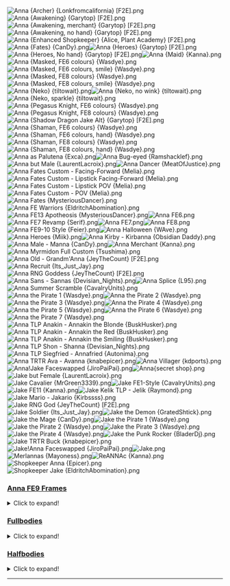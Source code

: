 ![Anna {Archer} {Lonkfromcalifornia} [F2E].png](https://raw.githubusercontent.com/Klokinator/FE-Repo/main/Portrait%20Repository/Cameo%20Characters%20(Anna%20and%20Jake)/Anna%20(Archer)%20%7BLonkfromcalifornia%7D%20%5BF2E%5D.png "Anna {Archer} {Lonkfromcalifornia} [F2E].png")![Anna {Awakening} {Garytop} [F2E].png](https://raw.githubusercontent.com/Klokinator/FE-Repo/main/Portrait%20Repository/Cameo%20Characters%20(Anna%20and%20Jake)/Anna%20(Awakening)%20%7BGarytop%7D%20%5BF2E%5D.png "Anna {Awakening} {Garytop} [F2E].png")![Anna {Awakening, merchant} {Garytop} [F2E].png](https://raw.githubusercontent.com/Klokinator/FE-Repo/main/Portrait%20Repository/Cameo%20Characters%20(Anna%20and%20Jake)/Anna%20(Awakening,%20merchant)%20%7BGarytop%7D%20%5BF2E%5D.png "Anna {Awakening, merchant} {Garytop} [F2E].png")![Anna {Awakening, no hand} {Garytop} [F2E].png](https://raw.githubusercontent.com/Klokinator/FE-Repo/main/Portrait%20Repository/Cameo%20Characters%20(Anna%20and%20Jake)/Anna%20(Awakening,%20no%20hand)%20%7BGarytop%7D%20%5BF2E%5D.png "Anna {Awakening, no hand} {Garytop} [F2E].png")![Anna {Enhanced Shopkeeper} {Alice, Plant Academy} [F2E].png](https://raw.githubusercontent.com/Klokinator/FE-Repo/main/Portrait%20Repository/Cameo%20Characters%20(Anna%20and%20Jake)/Anna%20(Enhanced%20Shopkeeper)%20%7BAlice,%20Plant%20Academy%7D%20%5BF2E%5D.png "Anna {Enhanced Shopkeeper} {Alice, Plant Academy} [F2E].png")![Anna {Fates} {CanDy}.png](https://raw.githubusercontent.com/Klokinator/FE-Repo/main/Portrait%20Repository/Cameo%20Characters%20(Anna%20and%20Jake)/Anna%20(Fates)%20%7BCanDy%7D.png "Anna {Fates} {CanDy}.png")![Anna {Heroes} {Garytop} [F2E].png](https://raw.githubusercontent.com/Klokinator/FE-Repo/main/Portrait%20Repository/Cameo%20Characters%20(Anna%20and%20Jake)/Anna%20(Heroes)%20%7BGarytop%7D%20%5BF2E%5D.png "Anna {Heroes} {Garytop} [F2E].png")![Anna {Heroes, No hand} {Garytop} [F2E].png](https://raw.githubusercontent.com/Klokinator/FE-Repo/main/Portrait%20Repository/Cameo%20Characters%20(Anna%20and%20Jake)/Anna%20(Heroes,%20No%20hand)%20%7BGarytop%7D%20%5BF2E%5D.png "Anna {Heroes, No hand} {Garytop} [F2E].png")![Anna {Maid} {Kanna}.png](https://raw.githubusercontent.com/Klokinator/FE-Repo/main/Portrait%20Repository/Cameo%20Characters%20(Anna%20and%20Jake)/Anna%20(Maid)%20%7BKanna%7D.png "Anna {Maid} {Kanna}.png")![Anna {Masked, FE6 colours} {Wasdye}.png](https://raw.githubusercontent.com/Klokinator/FE-Repo/main/Portrait%20Repository/Cameo%20Characters%20(Anna%20and%20Jake)/Anna%20(Masked,%20FE6%20colours)%20%7BWasdye%7D.png "Anna {Masked, FE6 colours} {Wasdye}.png")![Anna {Masked, FE6 colours, smile} {Wasdye}.png](https://raw.githubusercontent.com/Klokinator/FE-Repo/main/Portrait%20Repository/Cameo%20Characters%20(Anna%20and%20Jake)/Anna%20(Masked,%20FE6%20colours,%20smile)%20%7BWasdye%7D.png "Anna {Masked, FE6 colours, smile} {Wasdye}.png")![Anna {Masked, FE8 colours} {Wasdye}.png](https://raw.githubusercontent.com/Klokinator/FE-Repo/main/Portrait%20Repository/Cameo%20Characters%20(Anna%20and%20Jake)/Anna%20(Masked,%20FE8%20colours)%20%7BWasdye%7D.png "Anna {Masked, FE8 colours} {Wasdye}.png")![Anna {Masked, FE8 colours, smile} {Wasdye}.png](https://raw.githubusercontent.com/Klokinator/FE-Repo/main/Portrait%20Repository/Cameo%20Characters%20(Anna%20and%20Jake)/Anna%20(Masked,%20FE8%20colours,%20smile)%20%7BWasdye%7D.png "Anna {Masked, FE8 colours, smile} {Wasdye}.png")![Anna {Neko} {tiltowait}.png](https://raw.githubusercontent.com/Klokinator/FE-Repo/main/Portrait%20Repository/Cameo%20Characters%20(Anna%20and%20Jake)/Anna%20(Neko)%20%7Btiltowait%7D.png "Anna {Neko} {tiltowait}.png")![Anna {Neko, no wink} {tiltowait}.png](https://raw.githubusercontent.com/Klokinator/FE-Repo/main/Portrait%20Repository/Cameo%20Characters%20(Anna%20and%20Jake)/Anna%20(Neko,%20no%20wink)%20%7Btiltowait%7D.png "Anna {Neko, no wink} {tiltowait}.png")![Anna {Neko, sparkle} {tiltowait}.png](https://raw.githubusercontent.com/Klokinator/FE-Repo/main/Portrait%20Repository/Cameo%20Characters%20(Anna%20and%20Jake)/Anna%20(Neko,%20sparkle)%20%7Btiltowait%7D.png "Anna {Neko, sparkle} {tiltowait}.png")![Anna {Pegasus Knight, FE6 colours} {Wasdye}.png](https://raw.githubusercontent.com/Klokinator/FE-Repo/main/Portrait%20Repository/Cameo%20Characters%20(Anna%20and%20Jake)/Anna%20(Pegasus%20Knight,%20FE6%20colours)%20%7BWasdye%7D.png "Anna {Pegasus Knight, FE6 colours} {Wasdye}.png")![Anna {Pegasus Knight, FE8 colours} {Wasdye}.png](https://raw.githubusercontent.com/Klokinator/FE-Repo/main/Portrait%20Repository/Cameo%20Characters%20(Anna%20and%20Jake)/Anna%20(Pegasus%20Knight,%20FE8%20colours)%20%7BWasdye%7D.png "Anna {Pegasus Knight, FE8 colours} {Wasdye}.png")![Anna {Shadow Dragon Jake Alt} {Garytop} [F2E].png](https://raw.githubusercontent.com/Klokinator/FE-Repo/main/Portrait%20Repository/Cameo%20Characters%20(Anna%20and%20Jake)/Anna%20(Shadow%20Dragon%20Jake%20Alt)%20%7BGarytop%7D%20%5BF2E%5D.png "Anna {Shadow Dragon Jake Alt} {Garytop} [F2E].png")![Anna {Shaman, FE6 colours} {Wasdye}.png](https://raw.githubusercontent.com/Klokinator/FE-Repo/main/Portrait%20Repository/Cameo%20Characters%20(Anna%20and%20Jake)/Anna%20(Shaman,%20FE6%20colours)%20%7BWasdye%7D.png "Anna {Shaman, FE6 colours} {Wasdye}.png")![Anna {Shaman, FE6 colours, hand} {Wasdye}.png](https://raw.githubusercontent.com/Klokinator/FE-Repo/main/Portrait%20Repository/Cameo%20Characters%20(Anna%20and%20Jake)/Anna%20(Shaman,%20FE6%20colours,%20hand)%20%7BWasdye%7D.png "Anna {Shaman, FE6 colours, hand} {Wasdye}.png")![Anna {Shaman, FE8 colours} {Wasdye}.png](https://raw.githubusercontent.com/Klokinator/FE-Repo/main/Portrait%20Repository/Cameo%20Characters%20(Anna%20and%20Jake)/Anna%20(Shaman,%20FE8%20colours)%20%7BWasdye%7D.png "Anna {Shaman, FE8 colours} {Wasdye}.png")![Anna {Shaman, FE8 colours, hand} {Wasdye}.png](https://raw.githubusercontent.com/Klokinator/FE-Repo/main/Portrait%20Repository/Cameo%20Characters%20(Anna%20and%20Jake)/Anna%20(Shaman,%20FE8%20colours,%20hand)%20%7BWasdye%7D.png "Anna {Shaman, FE8 colours, hand} {Wasdye}.png")![Anna as Palutena {Exca}.png](https://raw.githubusercontent.com/Klokinator/FE-Repo/main/Portrait%20Repository/Cameo%20Characters%20(Anna%20and%20Jake)/Anna%20as%20Palutena%20%7BExca%7D.png "Anna as Palutena {Exca}.png")![Anna Bug-eyed {Ramshacklef}.png](https://raw.githubusercontent.com/Klokinator/FE-Repo/main/Portrait%20Repository/Cameo%20Characters%20(Anna%20and%20Jake)/Anna%20Bug-eyed%20%7BRamshacklef%7D.png "Anna Bug-eyed {Ramshacklef}.png")![Anna but Male {LaurentLacroix}.png](https://raw.githubusercontent.com/Klokinator/FE-Repo/main/Portrait%20Repository/Cameo%20Characters%20(Anna%20and%20Jake)/Anna%20but%20Male%20%7BLaurentLacroix%7D.png "Anna but Male {LaurentLacroix}.png")![Anna Dancer {MeatOfJustice}.png](https://raw.githubusercontent.com/Klokinator/FE-Repo/main/Portrait%20Repository/Cameo%20Characters%20(Anna%20and%20Jake)/Anna%20Dancer%20%7BMeatOfJustice%7D.png "Anna Dancer {MeatOfJustice}.png")![Anna Fates Custom - Facing-Forward {Melia}.png](https://raw.githubusercontent.com/Klokinator/FE-Repo/main/Portrait%20Repository/Cameo%20Characters%20(Anna%20and%20Jake)/Anna%20Fates%20Custom%20-%20Facing-Forward%20%7BMelia%7D.png "Anna Fates Custom - Facing-Forward {Melia}.png")![Anna Fates Custom - Lipstick Facing-Forward {Melia}.png](https://raw.githubusercontent.com/Klokinator/FE-Repo/main/Portrait%20Repository/Cameo%20Characters%20(Anna%20and%20Jake)/Anna%20Fates%20Custom%20-%20Lipstick%20Facing-Forward%20%7BMelia%7D.png "Anna Fates Custom - Lipstick Facing-Forward {Melia}.png")![Anna Fates Custom - Lipstick POV {Melia}.png](https://raw.githubusercontent.com/Klokinator/FE-Repo/main/Portrait%20Repository/Cameo%20Characters%20(Anna%20and%20Jake)/Anna%20Fates%20Custom%20-%20Lipstick%20POV%20%7BMelia%7D.png "Anna Fates Custom - Lipstick POV {Melia}.png")![Anna Fates Custom - POV {Melia}.png](https://raw.githubusercontent.com/Klokinator/FE-Repo/main/Portrait%20Repository/Cameo%20Characters%20(Anna%20and%20Jake)/Anna%20Fates%20Custom%20-%20POV%20%7BMelia%7D.png "Anna Fates Custom - POV {Melia}.png")![Anna Fates {MysteriousDancer}.png](https://raw.githubusercontent.com/Klokinator/FE-Repo/main/Portrait%20Repository/Cameo%20Characters%20(Anna%20and%20Jake)/Anna%20Fates%20%7BMysteriousDancer%7D.png "Anna Fates {MysteriousDancer}.png")![Anna FE Warriors {EldritchAbomination}.png](https://raw.githubusercontent.com/Klokinator/FE-Repo/main/Portrait%20Repository/Cameo%20Characters%20(Anna%20and%20Jake)/Anna%20FE%20Warriors%20%7BEldritchAbomination%7D.png "Anna FE Warriors {EldritchAbomination}.png")![Anna FE13 Apotheosis {MysteriousDancer}.png](https://raw.githubusercontent.com/Klokinator/FE-Repo/main/Portrait%20Repository/Cameo%20Characters%20(Anna%20and%20Jake)/Anna%20FE13%20Apotheosis%20%7BMysteriousDancer%7D.png "Anna FE13 Apotheosis {MysteriousDancer}.png")![Anna FE6.png](https://raw.githubusercontent.com/Klokinator/FE-Repo/main/Portrait%20Repository/Cameo%20Characters%20(Anna%20and%20Jake)/Anna%20FE6.png "Anna FE6.png")![Anna FE7 Revamp {Serif}.png](https://raw.githubusercontent.com/Klokinator/FE-Repo/main/Portrait%20Repository/Cameo%20Characters%20(Anna%20and%20Jake)/Anna%20FE7%20Revamp%20%7BSerif%7D.png "Anna FE7 Revamp {Serif}.png")![Anna FE7.png](https://raw.githubusercontent.com/Klokinator/FE-Repo/main/Portrait%20Repository/Cameo%20Characters%20(Anna%20and%20Jake)/Anna%20FE7.png "Anna FE7.png")![Anna FE8.png](https://raw.githubusercontent.com/Klokinator/FE-Repo/main/Portrait%20Repository/Cameo%20Characters%20(Anna%20and%20Jake)/Anna%20FE8.png "Anna FE8.png")![Anna FE9-10 Style {Feier}.png](https://raw.githubusercontent.com/Klokinator/FE-Repo/main/Portrait%20Repository/Cameo%20Characters%20(Anna%20and%20Jake)/Anna%20FE9-10%20Style%20%7BFeier%7D.png "Anna FE9-10 Style {Feier}.png")![Anna Halloween {WAve}.png](https://raw.githubusercontent.com/Klokinator/FE-Repo/main/Portrait%20Repository/Cameo%20Characters%20(Anna%20and%20Jake)/Anna%20Halloween%20%7BWAve%7D.png "Anna Halloween {WAve}.png")![Anna Heroes {Miik}.png](https://raw.githubusercontent.com/Klokinator/FE-Repo/main/Portrait%20Repository/Cameo%20Characters%20(Anna%20and%20Jake)/Anna%20Heroes%20%7BMiik%7D.png "Anna Heroes {Miik}.png")![Anna Kirby - Kirbanna {Obsidian Daddy}.png](https://raw.githubusercontent.com/Klokinator/FE-Repo/main/Portrait%20Repository/Cameo%20Characters%20(Anna%20and%20Jake)/Anna%20Kirby%20-%20Kirbanna%20%7BObsidian%20Daddy%7D.png "Anna Kirby - Kirbanna {Obsidian Daddy}.png")![Anna Male - Manna {CanDy}.png](https://raw.githubusercontent.com/Klokinator/FE-Repo/main/Portrait%20Repository/Cameo%20Characters%20(Anna%20and%20Jake)/Anna%20Male%20-%20Manna%20%7BCanDy%7D.png "Anna Male - Manna {CanDy}.png")![Anna Merchant {Kanna}.png](https://raw.githubusercontent.com/Klokinator/FE-Repo/main/Portrait%20Repository/Cameo%20Characters%20(Anna%20and%20Jake)/Anna%20Merchant%20%7BKanna%7D.png "Anna Merchant {Kanna}.png")![Anna Myrmidon Full Custom {Tsushima}.png](https://raw.githubusercontent.com/Klokinator/FE-Repo/main/Portrait%20Repository/Cameo%20Characters%20(Anna%20and%20Jake)/Anna%20Myrmidon%20Full%20Custom%20%7BTsushima%7D.png "Anna Myrmidon Full Custom {Tsushima}.png")![Anna Old - Grandm'Anna {JeyTheCount} [F2E].png](https://raw.githubusercontent.com/Klokinator/FE-Repo/main/Portrait%20Repository/Cameo%20Characters%20(Anna%20and%20Jake)/Anna%20Old%20-%20Grandm'Anna%20%7BJeyTheCount%7D%20%5BF2E%5D.png "Anna Old - Grandm'Anna {JeyTheCount} [F2E].png")![Anna Recruit {Its_Just_Jay}.png](https://raw.githubusercontent.com/Klokinator/FE-Repo/main/Portrait%20Repository/Cameo%20Characters%20(Anna%20and%20Jake)/Anna%20Recruit%20%7BIts_Just_Jay%7D.png "Anna Recruit {Its_Just_Jay}.png")![Anna RNG Goddess {JeyTheCount} [F2E].png](https://raw.githubusercontent.com/Klokinator/FE-Repo/main/Portrait%20Repository/Cameo%20Characters%20(Anna%20and%20Jake)/Anna%20RNG%20Goddess%20%7BJeyTheCount%7D%20%5BF2E%5D.png "Anna RNG Goddess {JeyTheCount} [F2E].png")![Anna Sans - Sannas {Devisian_Nights}.png](https://raw.githubusercontent.com/Klokinator/FE-Repo/main/Portrait%20Repository/Cameo%20Characters%20(Anna%20and%20Jake)/Anna%20Sans%20-%20Sannas%20%7BDevisian_Nights%7D.png "Anna Sans - Sannas {Devisian_Nights}.png")![Anna Splice {L95}.png](https://raw.githubusercontent.com/Klokinator/FE-Repo/main/Portrait%20Repository/Cameo%20Characters%20(Anna%20and%20Jake)/Anna%20Splice%20%7BL95%7D.png "Anna Splice {L95}.png")![Anna Summer Scramble {CavalryUnits}.png](https://raw.githubusercontent.com/Klokinator/FE-Repo/main/Portrait%20Repository/Cameo%20Characters%20(Anna%20and%20Jake)/Anna%20Summer%20Scramble%20%7BCavalryUnits%7D.png "Anna Summer Scramble {CavalryUnits}.png")![Anna the Pirate 1 {Wasdye}.png](https://raw.githubusercontent.com/Klokinator/FE-Repo/main/Portrait%20Repository/Cameo%20Characters%20(Anna%20and%20Jake)/Anna%20the%20Pirate%201%20%7BWasdye%7D.png "Anna the Pirate 1 {Wasdye}.png")![Anna the Pirate 2 {Wasdye}.png](https://raw.githubusercontent.com/Klokinator/FE-Repo/main/Portrait%20Repository/Cameo%20Characters%20(Anna%20and%20Jake)/Anna%20the%20Pirate%202%20%7BWasdye%7D.png "Anna the Pirate 2 {Wasdye}.png")![Anna the Pirate 3 {Wasdye}.png](https://raw.githubusercontent.com/Klokinator/FE-Repo/main/Portrait%20Repository/Cameo%20Characters%20(Anna%20and%20Jake)/Anna%20the%20Pirate%203%20%7BWasdye%7D.png "Anna the Pirate 3 {Wasdye}.png")![Anna the Pirate 4 {Wasdye}.png](https://raw.githubusercontent.com/Klokinator/FE-Repo/main/Portrait%20Repository/Cameo%20Characters%20(Anna%20and%20Jake)/Anna%20the%20Pirate%204%20%7BWasdye%7D.png "Anna the Pirate 4 {Wasdye}.png")![Anna the Pirate 5 {Wasdye}.png](https://raw.githubusercontent.com/Klokinator/FE-Repo/main/Portrait%20Repository/Cameo%20Characters%20(Anna%20and%20Jake)/Anna%20the%20Pirate%205%20%7BWasdye%7D.png "Anna the Pirate 5 {Wasdye}.png")![Anna the Pirate 6 {Wasdye}.png](https://raw.githubusercontent.com/Klokinator/FE-Repo/main/Portrait%20Repository/Cameo%20Characters%20(Anna%20and%20Jake)/Anna%20the%20Pirate%206%20%7BWasdye%7D.png "Anna the Pirate 6 {Wasdye}.png")![Anna the Pirate 7 {Wasdye}.png](https://raw.githubusercontent.com/Klokinator/FE-Repo/main/Portrait%20Repository/Cameo%20Characters%20(Anna%20and%20Jake)/Anna%20the%20Pirate%207%20%7BWasdye%7D.png "Anna the Pirate 7 {Wasdye}.png")![Anna TLP Anakin - Annakin the Blonde {BuskHusker}.png](https://raw.githubusercontent.com/Klokinator/FE-Repo/main/Portrait%20Repository/Cameo%20Characters%20(Anna%20and%20Jake)/Anna%20TLP%20Anakin%20-%20Annakin%20the%20Blonde%20%7BBuskHusker%7D.png "Anna TLP Anakin - Annakin the Blonde {BuskHusker}.png")![Anna TLP Anakin - Annakin the Red {BuskHusker}.png](https://raw.githubusercontent.com/Klokinator/FE-Repo/main/Portrait%20Repository/Cameo%20Characters%20(Anna%20and%20Jake)/Anna%20TLP%20Anakin%20-%20Annakin%20the%20Red%20%7BBuskHusker%7D.png "Anna TLP Anakin - Annakin the Red {BuskHusker}.png")![Anna TLP Anakin - Annakin the Smiling {BuskHusker}.png](https://raw.githubusercontent.com/Klokinator/FE-Repo/main/Portrait%20Repository/Cameo%20Characters%20(Anna%20and%20Jake)/Anna%20TLP%20Anakin%20-%20Annakin%20the%20Smiling%20%7BBuskHusker%7D.png "Anna TLP Anakin - Annakin the Smiling {BuskHusker}.png")![Anna TLP Shon - Shanna {Devisian_Nights}.png](https://raw.githubusercontent.com/Klokinator/FE-Repo/main/Portrait%20Repository/Cameo%20Characters%20(Anna%20and%20Jake)/Anna%20TLP%20Shon%20-%20Shanna%20%7BDevisian_Nights%7D.png "Anna TLP Shon - Shanna {Devisian_Nights}.png")![Anna TLP Siegfried - Annafried {Autonima}.png](https://raw.githubusercontent.com/Klokinator/FE-Repo/main/Portrait%20Repository/Cameo%20Characters%20(Anna%20and%20Jake)/Anna%20TLP%20Siegfried%20-%20Annafried%20%7BAutonima%7D.png "Anna TLP Siegfried - Annafried {Autonima}.png")![Anna TRTR Ava - Avanna {knabepicer}.png](https://raw.githubusercontent.com/Klokinator/FE-Repo/main/Portrait%20Repository/Cameo%20Characters%20(Anna%20and%20Jake)/Anna%20TRTR%20Ava%20-%20Avanna%20%7Bknabepicer%7D.png "Anna TRTR Ava - Avanna {knabepicer}.png")![Anna Villager {kdports}.png](https://raw.githubusercontent.com/Klokinator/FE-Repo/main/Portrait%20Repository/Cameo%20Characters%20(Anna%20and%20Jake)/Anna%20Villager%20%7Bkdports%7D.png "Anna Villager {kdports}.png")![Anna!Jake Faceswapped {JiroPaiPai}.png](https://raw.githubusercontent.com/Klokinator/FE-Repo/main/Portrait%20Repository/Cameo%20Characters%20(Anna%20and%20Jake)/Anna!Jake%20Faceswapped%20%7BJiroPaiPai%7D.png "Anna!Jake Faceswapped {JiroPaiPai}.png")![Anna{secret shop}.png](https://raw.githubusercontent.com/Klokinator/FE-Repo/main/Portrait%20Repository/Cameo%20Characters%20(Anna%20and%20Jake)/Anna%7Bsecret%20shop%7D.png "Anna{secret shop}.png")![Jake but Female {LaurentLacroix}.png](https://raw.githubusercontent.com/Klokinator/FE-Repo/main/Portrait%20Repository/Cameo%20Characters%20(Anna%20and%20Jake)/Jake%20but%20Female%20%7BLaurentLacroix%7D.png "Jake but Female {LaurentLacroix}.png")![Jake Cavalier {MrGreen3339}.png](https://raw.githubusercontent.com/Klokinator/FE-Repo/main/Portrait%20Repository/Cameo%20Characters%20(Anna%20and%20Jake)/Jake%20Cavalier%20%7BMrGreen3339%7D.png "Jake Cavalier {MrGreen3339}.png")![Jake FE1-Style {CavalryUnits}.png](https://raw.githubusercontent.com/Klokinator/FE-Repo/main/Portrait%20Repository/Cameo%20Characters%20(Anna%20and%20Jake)/Jake%20FE1-Style%20%7BCavalryUnits%7D.png "Jake FE1-Style {CavalryUnits}.png")![Jake FE11 {Kanna}.png](https://raw.githubusercontent.com/Klokinator/FE-Repo/main/Portrait%20Repository/Cameo%20Characters%20(Anna%20and%20Jake)/Jake%20FE11%20%7BKanna%7D.png "Jake FE11 {Kanna}.png")![Jake Kelik TLP - Jelik {Raymond}.png](https://raw.githubusercontent.com/Klokinator/FE-Repo/main/Portrait%20Repository/Cameo%20Characters%20(Anna%20and%20Jake)/Jake%20Kelik%20TLP%20-%20Jelik%20%7BRaymond%7D.png "Jake Kelik TLP - Jelik {Raymond}.png")![Jake Mario - Jakario {Kirbssss}.png](https://raw.githubusercontent.com/Klokinator/FE-Repo/main/Portrait%20Repository/Cameo%20Characters%20(Anna%20and%20Jake)/Jake%20Mario%20-%20Jakario%20%7BKirbssss%7D.png "Jake Mario - Jakario {Kirbssss}.png")![Jake RNG God {JeyTheCount} [F2E].png](https://raw.githubusercontent.com/Klokinator/FE-Repo/main/Portrait%20Repository/Cameo%20Characters%20(Anna%20and%20Jake)/Jake%20RNG%20God%20%7BJeyTheCount%7D%20%5BF2E%5D.png "Jake RNG God {JeyTheCount} [F2E].png")![Jake Soldier {Its_Just_Jay}.png](https://raw.githubusercontent.com/Klokinator/FE-Repo/main/Portrait%20Repository/Cameo%20Characters%20(Anna%20and%20Jake)/Jake%20Soldier%20%7BIts_Just_Jay%7D.png "Jake Soldier {Its_Just_Jay}.png")![Jake the Demon {GratedShtick}.png](https://raw.githubusercontent.com/Klokinator/FE-Repo/main/Portrait%20Repository/Cameo%20Characters%20(Anna%20and%20Jake)/Jake%20the%20Demon%20%7BGratedShtick%7D.png "Jake the Demon {GratedShtick}.png")![Jake the Mage {CanDy}.png](https://raw.githubusercontent.com/Klokinator/FE-Repo/main/Portrait%20Repository/Cameo%20Characters%20(Anna%20and%20Jake)/Jake%20the%20Mage%20%7BCanDy%7D.png "Jake the Mage {CanDy}.png")![Jake the Pirate 1 {Wasdye}.png](https://raw.githubusercontent.com/Klokinator/FE-Repo/main/Portrait%20Repository/Cameo%20Characters%20(Anna%20and%20Jake)/Jake%20the%20Pirate%201%20%7BWasdye%7D.png "Jake the Pirate 1 {Wasdye}.png")![Jake the Pirate 2 {Wasdye}.png](https://raw.githubusercontent.com/Klokinator/FE-Repo/main/Portrait%20Repository/Cameo%20Characters%20(Anna%20and%20Jake)/Jake%20the%20Pirate%202%20%7BWasdye%7D.png "Jake the Pirate 2 {Wasdye}.png")![Jake the Pirate 3 {Wasdye}.png](https://raw.githubusercontent.com/Klokinator/FE-Repo/main/Portrait%20Repository/Cameo%20Characters%20(Anna%20and%20Jake)/Jake%20the%20Pirate%203%20%7BWasdye%7D.png "Jake the Pirate 3 {Wasdye}.png")![Jake the Pirate 4 {Wasdye}.png](https://raw.githubusercontent.com/Klokinator/FE-Repo/main/Portrait%20Repository/Cameo%20Characters%20(Anna%20and%20Jake)/Jake%20the%20Pirate%204%20%7BWasdye%7D.png "Jake the Pirate 4 {Wasdye}.png")![Jake the Punk Rocker {BladerDj}.png](https://raw.githubusercontent.com/Klokinator/FE-Repo/main/Portrait%20Repository/Cameo%20Characters%20(Anna%20and%20Jake)/Jake%20the%20Punk%20Rocker%20%7BBladerDj%7D.png "Jake the Punk Rocker {BladerDj}.png")![Jake TRTR Buck {knabepicer}.png](https://raw.githubusercontent.com/Klokinator/FE-Repo/main/Portrait%20Repository/Cameo%20Characters%20(Anna%20and%20Jake)/Jake%20TRTR%20Buck%20%7Bknabepicer%7D.png "Jake TRTR Buck {knabepicer}.png")![Jake!Anna Faceswapped {JiroPaiPai}.png](https://raw.githubusercontent.com/Klokinator/FE-Repo/main/Portrait%20Repository/Cameo%20Characters%20(Anna%20and%20Jake)/Jake!Anna%20Faceswapped%20%7BJiroPaiPai%7D.png "Jake!Anna Faceswapped {JiroPaiPai}.png")![Jake.png](https://raw.githubusercontent.com/Klokinator/FE-Repo/main/Portrait%20Repository/Cameo%20Characters%20(Anna%20and%20Jake)/Jake.png "Jake.png")![Merlannas {Mayoness}.png](https://raw.githubusercontent.com/Klokinator/FE-Repo/main/Portrait%20Repository/Cameo%20Characters%20(Anna%20and%20Jake)/Merlannas%20%7BMayoness%7D.png "Merlannas {Mayoness}.png")![ReANNAc {Kanna}.png](https://raw.githubusercontent.com/Klokinator/FE-Repo/main/Portrait%20Repository/Cameo%20Characters%20(Anna%20and%20Jake)/ReANNAc%20%7BKanna%7D.png "ReANNAc {Kanna}.png")![Shopkeeper Anna {Epicer}.png](https://raw.githubusercontent.com/Klokinator/FE-Repo/main/Portrait%20Repository/Cameo%20Characters%20(Anna%20and%20Jake)/Shopkeeper%20Anna%20%7BEpicer%7D.png "Shopkeeper Anna {Epicer}.png")![Shopkeeper Jake {EldritchAbomination}.png](https://raw.githubusercontent.com/Klokinator/FE-Repo/main/Portrait%20Repository/Cameo%20Characters%20(Anna%20and%20Jake)/Shopkeeper%20Jake%20%7BEldritchAbomination%7D.png "Shopkeeper Jake {EldritchAbomination}.png")

### [Anna FE9 Frames](Anna%20FE9%20Frames)

<details><summary>Click to expand!</summary>

![L_ANNA2-0000.png](https://raw.githubusercontent.com/Klokinator/FE-Repo/main/Portrait%20Repository/Cameo%20Characters%20(Anna%20and%20Jake)/Anna%20FE9%20Frames/L_ANNA2-0000.png "L_ANNA2-0000.png")![L_ANNA2-0001.png](https://raw.githubusercontent.com/Klokinator/FE-Repo/main/Portrait%20Repository/Cameo%20Characters%20(Anna%20and%20Jake)/Anna%20FE9%20Frames/L_ANNA2-0001.png "L_ANNA2-0001.png")![L_ANNA2-0002.png](https://raw.githubusercontent.com/Klokinator/FE-Repo/main/Portrait%20Repository/Cameo%20Characters%20(Anna%20and%20Jake)/Anna%20FE9%20Frames/L_ANNA2-0002.png "L_ANNA2-0002.png")![L_ANNA2-0003.png](https://raw.githubusercontent.com/Klokinator/FE-Repo/main/Portrait%20Repository/Cameo%20Characters%20(Anna%20and%20Jake)/Anna%20FE9%20Frames/L_ANNA2-0003.png "L_ANNA2-0003.png")![L_ANNA2-0004.png](https://raw.githubusercontent.com/Klokinator/FE-Repo/main/Portrait%20Repository/Cameo%20Characters%20(Anna%20and%20Jake)/Anna%20FE9%20Frames/L_ANNA2-0004.png "L_ANNA2-0004.png")![L_ANNA2-0005.png](https://raw.githubusercontent.com/Klokinator/FE-Repo/main/Portrait%20Repository/Cameo%20Characters%20(Anna%20and%20Jake)/Anna%20FE9%20Frames/L_ANNA2-0005.png "L_ANNA2-0005.png")![L_ANNA2-0006.png](https://raw.githubusercontent.com/Klokinator/FE-Repo/main/Portrait%20Repository/Cameo%20Characters%20(Anna%20and%20Jake)/Anna%20FE9%20Frames/L_ANNA2-0006.png "L_ANNA2-0006.png")![L_ANNA2-0007.png](https://raw.githubusercontent.com/Klokinator/FE-Repo/main/Portrait%20Repository/Cameo%20Characters%20(Anna%20and%20Jake)/Anna%20FE9%20Frames/L_ANNA2-0007.png "L_ANNA2-0007.png")![L_ANNA2-0008.png](https://raw.githubusercontent.com/Klokinator/FE-Repo/main/Portrait%20Repository/Cameo%20Characters%20(Anna%20and%20Jake)/Anna%20FE9%20Frames/L_ANNA2-0008.png "L_ANNA2-0008.png")![L_ANNA2-0009.png](https://raw.githubusercontent.com/Klokinator/FE-Repo/main/Portrait%20Repository/Cameo%20Characters%20(Anna%20and%20Jake)/Anna%20FE9%20Frames/L_ANNA2-0009.png "L_ANNA2-0009.png")![L_ANNA2-000A.png](https://raw.githubusercontent.com/Klokinator/FE-Repo/main/Portrait%20Repository/Cameo%20Characters%20(Anna%20and%20Jake)/Anna%20FE9%20Frames/L_ANNA2-000A.png "L_ANNA2-000A.png")![L_ANNA2-000B.png](https://raw.githubusercontent.com/Klokinator/FE-Repo/main/Portrait%20Repository/Cameo%20Characters%20(Anna%20and%20Jake)/Anna%20FE9%20Frames/L_ANNA2-000B.png "L_ANNA2-000B.png")![L_ANNA2-000C.png](https://raw.githubusercontent.com/Klokinator/FE-Repo/main/Portrait%20Repository/Cameo%20Characters%20(Anna%20and%20Jake)/Anna%20FE9%20Frames/L_ANNA2-000C.png "L_ANNA2-000C.png")



----



</details>

### [Fullbodies](Fullbodies)

<details><summary>Click to expand!</summary>

![Anna {Neko, fullbody} {tiltowait}.png](https://raw.githubusercontent.com/Klokinator/FE-Repo/main/Portrait%20Repository/Cameo%20Characters%20(Anna%20and%20Jake)/Fullbodies/Anna%20(Neko,%20fullbody)%20%7Btiltowait%7D.png "Anna {Neko, fullbody} {tiltowait}.png")![Anna {Plant_Academy} [F2E].gif](https://raw.githubusercontent.com/Klokinator/FE-Repo/main/Portrait%20Repository/Cameo%20Characters%20(Anna%20and%20Jake)/Fullbodies/Anna%20%7BPlant_Academy%7D%20%5BF2E%5D.gif "Anna {Plant_Academy} [F2E].gif")![Anna {Plant_Academy} [F2E].png](https://raw.githubusercontent.com/Klokinator/FE-Repo/main/Portrait%20Repository/Cameo%20Characters%20(Anna%20and%20Jake)/Fullbodies/Anna%20%7BPlant_Academy%7D%20%5BF2E%5D.png "Anna {Plant_Academy} [F2E].png")



----



</details>

### [Halfbodies](Halfbodies)

<details><summary>Click to expand!</summary>

![Anna {Halfobdy, Awakening} {Cathreen}.png](https://raw.githubusercontent.com/Klokinator/FE-Repo/main/Portrait%20Repository/Cameo%20Characters%20(Anna%20and%20Jake)/Halfbodies/Anna%20(Halfobdy,%20Awakening)%20%7BCathreen%7D.png "Anna {Halfobdy, Awakening} {Cathreen}.png")![Anna {Halfobdy, Japanese outfit} {Cathreen}.png](https://raw.githubusercontent.com/Klokinator/FE-Repo/main/Portrait%20Repository/Cameo%20Characters%20(Anna%20and%20Jake)/Halfbodies/Anna%20(Halfobdy,%20Japanese%20outfit)%20%7BCathreen%7D.png "Anna {Halfobdy, Japanese outfit} {Cathreen}.png")![Anna {Halfobdy, psycho} {Fenriel}.png](https://raw.githubusercontent.com/Klokinator/FE-Repo/main/Portrait%20Repository/Cameo%20Characters%20(Anna%20and%20Jake)/Halfbodies/Anna%20(Halfobdy,%20psycho)%20%7BFenriel%7D.png "Anna {Halfobdy, psycho} {Fenriel}.png")![Anna {Halfobdy, psycho, smile} {Fenriel}.png](https://raw.githubusercontent.com/Klokinator/FE-Repo/main/Portrait%20Repository/Cameo%20Characters%20(Anna%20and%20Jake)/Halfbodies/Anna%20(Halfobdy,%20psycho,%20smile)%20%7BFenriel%7D.png "Anna {Halfobdy, psycho, smile} {Fenriel}.png")![Anna FE10 {Frames}.png](https://raw.githubusercontent.com/Klokinator/FE-Repo/main/Portrait%20Repository/Cameo%20Characters%20(Anna%20and%20Jake)/Halfbodies/Anna%20FE10%20%7BFrames%7D.png "Anna FE10 {Frames}.png")![Anna FE10.png](https://raw.githubusercontent.com/Klokinator/FE-Repo/main/Portrait%20Repository/Cameo%20Characters%20(Anna%20and%20Jake)/Halfbodies/Anna%20FE10.png "Anna FE10.png")![Anna FE9.png](https://raw.githubusercontent.com/Klokinator/FE-Repo/main/Portrait%20Repository/Cameo%20Characters%20(Anna%20and%20Jake)/Halfbodies/Anna%20FE9.png "Anna FE9.png")![Anna Halfbody {Yangfly, Nickt}.png](https://raw.githubusercontent.com/Klokinator/FE-Repo/main/Portrait%20Repository/Cameo%20Characters%20(Anna%20and%20Jake)/Halfbodies/Anna%20Halfbody%20%7BYangfly,%20Nickt%7D.png "Anna Halfbody {Yangfly, Nickt}.png")![Anna Swimsuit Halfbody {Yangfly, Nickt, Blueeyedman24, Blaze}.png](https://raw.githubusercontent.com/Klokinator/FE-Repo/main/Portrait%20Repository/Cameo%20Characters%20(Anna%20and%20Jake)/Halfbodies/Anna%20Swimsuit%20Halfbody%20%7BYangfly,%20Nickt,%20Blueeyedman24,%20Blaze%7D.png "Anna Swimsuit Halfbody {Yangfly, Nickt, Blueeyedman24, Blaze}.png")



----



</details>



----

